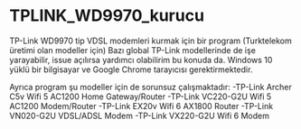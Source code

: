 # TPLINK_WD9970_kurucu
TP-Link WD9970 tip VDSL modemleri kurmak için bir program (Turktelekom üretimi olan modeller için)
Bazı global TP-Link modellerinde de işe yarayabilir, issue açılırsa yardımcı olabilirim bu konuda da.
Windows 10 yüklü bir bilgisayar ve Google Chrome tarayıcısı gerektirmektedir.

Ayrıca program şu modeller için de sorunsuz çalışmaktadır:
-TP-Link Archer C5v Wifi 5 AC1200 Home Gateway/Router
-TP-Link VC220-G2U Wifi 5 AC1200 Modem/Router
-TP-Link EX20v Wifi 6 AX1800 Router
-TP-Link VN020-G2U VDSL/ADSL Modem
-TP-Link VX220-G2U Wifi 6 Modem
